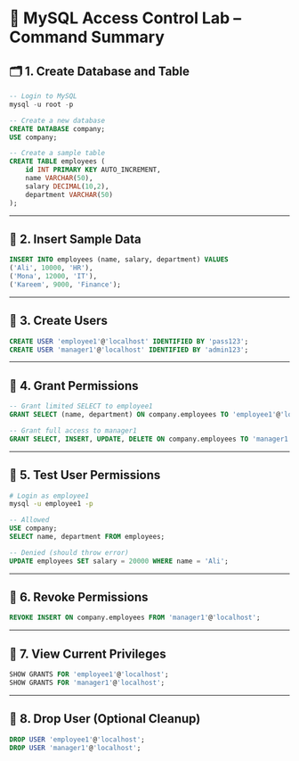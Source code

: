 # 🧪 MySQL Access Control Lab – Command Summary

## 🗂️ 1. Create Database and Table

```sql
-- Login to MySQL
mysql -u root -p

-- Create a new database
CREATE DATABASE company;
USE company;

-- Create a sample table
CREATE TABLE employees (
    id INT PRIMARY KEY AUTO_INCREMENT,
    name VARCHAR(50),
    salary DECIMAL(10,2),
    department VARCHAR(50)
);
```

---

## 🧾 2. Insert Sample Data

```sql
INSERT INTO employees (name, salary, department) VALUES
('Ali', 10000, 'HR'),
('Mona', 12000, 'IT'),
('Kareem', 9000, 'Finance');
```

---

## 👤 3. Create Users

```sql
CREATE USER 'employee1'@'localhost' IDENTIFIED BY 'pass123';
CREATE USER 'manager1'@'localhost' IDENTIFIED BY 'admin123';
```

---

## 🔐 4. Grant Permissions

```sql
-- Grant limited SELECT to employee1
GRANT SELECT (name, department) ON company.employees TO 'employee1'@'localhost';

-- Grant full access to manager1
GRANT SELECT, INSERT, UPDATE, DELETE ON company.employees TO 'manager1'@'localhost';
```

---

## 🧪 5. Test User Permissions

```bash
# Login as employee1
mysql -u employee1 -p
```

```sql
-- Allowed
USE company;
SELECT name, department FROM employees;

-- Denied (should throw error)
UPDATE employees SET salary = 20000 WHERE name = 'Ali';
```

---

## 🚫 6. Revoke Permissions

```sql
REVOKE INSERT ON company.employees FROM 'manager1'@'localhost';
```

---

## 📝 7. View Current Privileges

```sql
SHOW GRANTS FOR 'employee1'@'localhost';
SHOW GRANTS FOR 'manager1'@'localhost';
```

---

## 📌 8. Drop User (Optional Cleanup)

```sql
DROP USER 'employee1'@'localhost';
DROP USER 'manager1'@'localhost';
```
